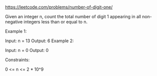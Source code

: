 https://leetcode.com/problems/number-of-digit-one/

Given an integer n, count the total number of digit 1 appearing in all non-negative integers less than or equal to n.

 

Example 1:

Input: n = 13
Output: 6
Example 2:

Input: n = 0
Output: 0
 

Constraints:

0 <= n <= 2 * 10^9